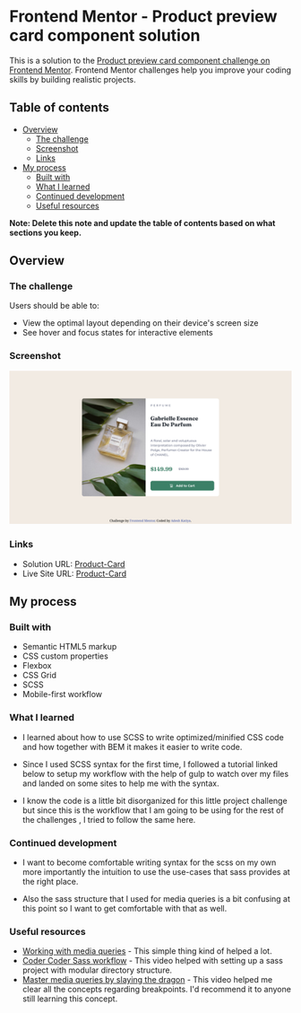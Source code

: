 # Frontend Mentor - Product preview card component solution

This is a solution to the [Product preview card component challenge on Frontend Mentor](https://www.frontendmentor.io/challenges/product-preview-card-component-GO7UmttRfa). Frontend Mentor challenges help you improve your coding skills by building realistic projects.

## Table of contents

- [Overview](#overview)
  - [The challenge](#the-challenge)
  - [Screenshot](#screenshot)
  - [Links](#links)
- [My process](#my-process)
  - [Built with](#built-with)
  - [What I learned](#what-i-learned)
  - [Continued development](#continued-development)
  - [Useful resources](#useful-resources)

**Note: Delete this note and update the table of contents based on what sections you keep.**

## Overview

### The challenge

Users should be able to:

- View the optimal layout depending on their device's screen size
- See hover and focus states for interactive elements

### Screenshot

![screenshot](./screenshot.png)

### Links

- Solution URL: [Product-Card](https://www.frontendmentor.io/solutions/responsive-product-card-using-html-and-cssscss-DIvAMQj1Ir)
- Live Site URL: [Product-Card](https://product-preview-card-component-main-gamma-three.vercel.app/)

## My process

### Built with

- Semantic HTML5 markup
- CSS custom properties
- Flexbox
- CSS Grid
- SCSS
- Mobile-first workflow

### What I learned

- I learned about how to use SCSS to write optimized/minified CSS code and how together with BEM it makes it easier to write code.

- Since I used SCSS syntax for the first time, I followed a tutorial linked below to setup my workflow with the help of gulp to watch over my files and landed on some sites to help me with the syntax.

- I know the code is a little bit disorganized for this little project challenge but since this is the workflow that I am going to be using for the rest of the challenges , I tried to follow the same here.

### Continued development

- I want to become comfortable writing syntax for the scss on my own more importantly the intuition to use the use-cases that sass provides at the right place.

- Also the sass structure that I used for media queries is a bit confusing at this point so I want to get comfortable with that as well.

### Useful resources

- [Working with media queries](https://mastery.games/post/working-with-media-queries/) - This simple thing kind of helped a lot.
- [Coder Coder Sass workflow](https://www.youtube.com/watch?v=krfUjg0S2uI&t=7527s) - This video helped with setting up a sass project with modular directory structure.
- [Master media queries by slaying the dragon](https://www.youtube.com/watch?v=K24lUqcT0Ms) - This video helped me clear all the concepts regarding breakpoints. I'd recommend it to anyone still learning this concept.

